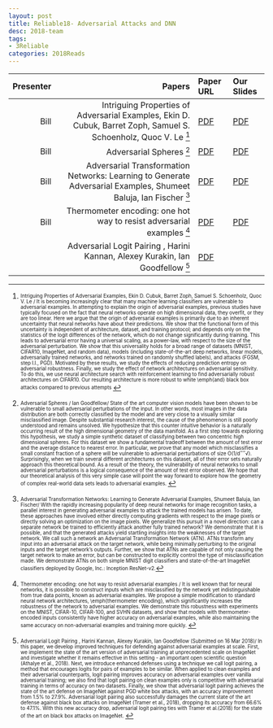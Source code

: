 ```yaml
---
layout: post
title: Reliable18- Adversarial Attacks and DNN 
desc: 2018-team
tags:
- 3Reliable
categories: 2018Reads
---
```



| Presenter | Papers | Paper URL| Our Slides |
| -----: | ---------------------------: | :----- | :----- |
| Bill |  Intriguing Properties of Adversarial Examples, Ekin D. Cubuk, Barret Zoph, Samuel S. Schoenholz, Quoc V. Le [^1] | [PDF](https://arxiv.org/abs/1711.02846) |  [PDF]({{site.baseurl}}/MoreTalksTeam/Bill/18.02.23_AdversarialProperties.pdf) | 
| Bill |  Adversarial Spheres [^2] | [PDF](https://arxiv.org/abs/1801.02774) |  [PDF]({{site.baseurl}}/MoreTalksTeam/Bill/18.03.16_AdversarialSpheres.pdf) | 
| Bill |  Adversarial Transformation Networks: Learning to Generate Adversarial Examples, Shumeet Baluja, Ian Fischer [^3]| [PDF](https://arxiv.org/abs/1703.09387) |  [PDF]({{site.baseurl}}/MoreTalksTeam/Bill/18.03.16_TransformNetwork.pdf) | 
| Bill |  Thermometer encoding: one hot way to resist adversarial examples [^4]| [PDF](https://openreview.net/pdf?id=S18Su--CW) |  [PDF]({{site.baseurl}}/MoreTalksTeam/Bill/18.03.23_TemperatureEncoding.pdf) | 
| | Adversarial Logit Pairing , Harini Kannan, Alexey Kurakin, Ian Goodfellow [^5] | [PDF](https://arxiv.org/abs/1803.06373) | | 

[^1]: <sub><sup>  Intriguing Properties of Adversarial Examples, Ekin D. Cubuk, Barret Zoph, Samuel S. Schoenholz, Quoc V. Le / It is becoming increasingly clear that many machine learning classifiers are vulnerable to adversarial examples. In attempting to explain the origin of adversarial examples, previous studies have typically focused on the fact that neural networks operate on high dimensional data, they overfit, or they are too linear. Here we argue that the origin of adversarial examples is primarily due to an inherent uncertainty that neural networks have about their predictions. We show that the functional form of this uncertainty is independent of architecture, dataset, and training protocol; and depends only on the statistics of the logit differences of the network, which do not change significantly during training. This leads to adversarial error having a universal scaling, as a power-law, with respect to the size of the adversarial perturbation. We show that this universality holds for a broad range of datasets (MNIST, CIFAR10, ImageNet, and random data), models (including state-of-the-art deep networks, linear models, adversarially trained networks, and networks trained on randomly shuffled labels), and attacks (FGSM, step l.l., PGD). Motivated by these results, we study the effects of reducing prediction entropy on adversarial robustness. Finally, we study the effect of network architectures on adversarial sensitivity. To do this, we use neural architecture search with reinforcement learning to find adversarially robust architectures on CIFAR10. Our resulting architecture is more robust to white \emph{and} black box attacks compared to previous attempts </sup></sub>

[^2]: <sub><sup>  Adversarial Spheres / Ian Goodfellow/ State of the art computer vision models have been shown to be vulnerable to small adversarial perturbations of the input. In other words, most images in the data distribution are both correctly classified by the model and are very close to a visually similar misclassified image. Despite substantial research interest, the cause of the phenomenon is still poorly understood and remains unsolved. We hypothesize that this counter intuitive behavior is a naturally occurring result of the high dimensional geometry of the data manifold. As a first step towards exploring this hypothesis, we study a simple synthetic dataset of classifying between two concentric high dimensional spheres. For this dataset we show a fundamental tradeoff between the amount of test error and the average distance to nearest error. In particular, we prove that any model which misclassifies a small constant fraction of a sphere will be vulnerable to adversarial perturbations of size O(1/d‾‾√). Surprisingly, when we train several different architectures on this dataset, all of their error sets naturally approach this theoretical bound. As a result of the theory, the vulnerability of neural networks to small adversarial perturbations is a logical consequence of the amount of test error observed. We hope that our theoretical analysis of this very simple case will point the way forward to explore how the geometry of complex real-world data sets leads to adversarial examples. </sup></sub>



[^3]: <sub><sup> Adversarial Transformation Networks: Learning to Generate Adversarial Examples, Shumeet Baluja, Ian Fischer/ With the rapidly increasing popularity of deep neural networks for image recognition tasks, a parallel interest in generating adversarial examples to attack the trained models has arisen. To date, these approaches have involved either directly computing gradients with respect to the image pixels or directly solving an optimization on the image pixels. We generalize this pursuit in a novel direction: can a separate network be trained to efficiently attack another fully trained network? We demonstrate that it is possible, and that the generated attacks yield startling insights into the weaknesses of the target network. We call such a network an Adversarial Transformation Network (ATN). ATNs transform any input into an adversarial attack on the target network, while being minimally perturbing to the original inputs and the target network’s outputs. Further, we show that ATNs are capable of not only causing the target network to make an error, but can be constructed to explicitly control the type of misclassification made. We demonstrate ATNs on both simple MNIST digit classifiers and state-of-the-art ImageNet classifiers deployed by Google, Inc.: Inception ResNet-v2.</sup></sub>



[^4]: <sub><sup> Thermometer encoding: one hot way to resist adversarial examples / It is well known that for neural networks, it is possible to construct inputs which are misclassified by the network yet indistinguishable from true data points, known as adversarial examples. We propose a simple modification to standard neural network architectures, \emph{thermometer encoding}, which significantly increases the robustness of the network to adversarial examples. We demonstrate this robustness with experiments on the MNIST, CIFAR-10, CIFAR-100, and SVHN datasets, and show that models with thermometer-encoded inputs consistently have higher accuracy on adversarial examples, while also maintaining the same accuracy on non-adversarial examples and training more quickly. </sup></sub>



[^5]: <sub><sup>  Adversarial Logit Pairing , Harini Kannan, Alexey Kurakin, Ian Goodfellow (Submitted on 16 Mar 2018)/ In this paper, we develop improved techniques for defending against adversarial examples at scale. First, we implement the state of the art version of adversarial training at unprecedented scale on ImageNet and investigate whether it remains effective in this setting - an important open scientific question (Athalye et al., 2018). Next, we introduce enhanced defenses using a technique we call logit pairing, a method that encourages logits for pairs of examples to be similar. When applied to clean examples and their adversarial counterparts, logit pairing improves accuracy on adversarial examples over vanilla adversarial training; we also find that logit pairing on clean examples only is competitive with adversarial training in terms of accuracy on two datasets. Finally, we show that adversarial logit pairing achieves the state of the art defense on ImageNet against PGD white box attacks, with an accuracy improvement from 1.5% to 27.9%. Adversarial logit pairing also successfully damages the current state of the art defense against black box attacks on ImageNet (Tramer et al., 2018), dropping its accuracy from 66.6% to 47.1%. With this new accuracy drop, adversarial logit pairing ties with Tramer et al.(2018) for the state of the art on black box attacks on ImageNet. </sup></sub>

